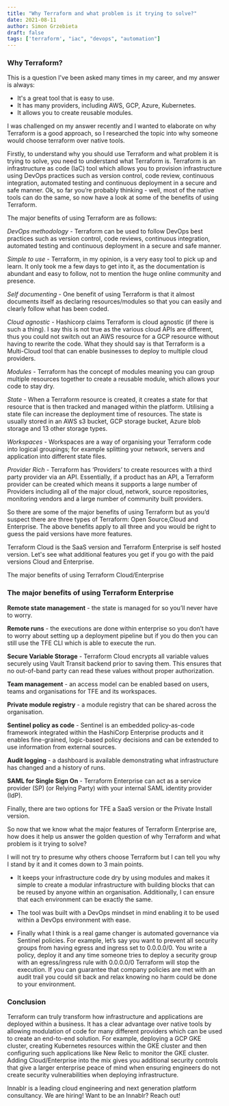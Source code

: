 ```yaml
---
title: "Why Terraform and what problem is it trying to solve?"
date: 2021-08-11
author: Simon Grzebieta
draft: false
tags: ['terraform', "iac", "devops", "automation"]
---
```

### Why Terraform?

This is a question I've been asked many times in my career, and my answer is always: 
- It's a great tool that is easy to use. 
- It has many providers, including AWS, GCP, Azure, Kubernetes. 
- It allows you to create reusable modules. 

I was challenged on my answer recently and I wanted to elaborate on why Terraform is a good approach, so I researched the topic into why someone would choose terraform over native tools.

Firstly, to understand why you should use Terraform and what problem it is trying to solve, you need to understand what Terraform is. Terraform is an infrastructure as code (IaC) tool which allows you to provision infrastructure using DevOps practices such as version control, code review, continuous integration, automated testing and continuous deployment in a secure and safe manner. Ok, so far you’re probably thinking - well, most of the native tools can do the same, so now have a look at some of the benefits of using Terraform.

The major benefits of using Terraform are as follows:

*DevOps methodology* - Terraform can be used to follow DevOps best practices such as version control, code reviews, continuous integration, automated testing and continuous deployment in a secure and safe manner.

*Simple to use* - Terraform, in my opinion, is a very easy tool to pick up and learn. It only took me a few days to get into it, as the documentation is abundant and easy to follow, not to mention the huge online community and presence.

*Self documenting* - One benefit of using Terraform is that it almost documents itself as declaring resources/modules so that you can easily and clearly follow what has been coded.

*Cloud agnostic* - Hashicorp claims Terraform is cloud agnostic (if there is such a thing). I say this is not true as the various cloud APIs are different, thus you could not switch out an AWS resource for a GCP resource without having to rewrite the code. What they should say is that Terraform is a Multi-Cloud tool that can enable businesses to deploy to multiple cloud providers.

*Modules* - Terraform has the concept of modules meaning you can group multiple resources together to create a reusable module, which allows your code to stay dry.

*State* - When a Terraform resource is created, it creates a state for that resource that is then tracked and managed within the platform. Utilising a state file can increase the deployment time of resources. The state is usually stored in an AWS s3 bucket, GCP storage bucket, Azure blob storage and 13 other storage types.

*Workspaces* - Workspaces are a way of organising your Terraform code into logical groupings; for example splitting your network, servers and application into different state files.

*Provider Rich* - Terraform has ‘Providers’ to create resources with a third party provider via an API. Essentially, if a product has an API, a Terraform provider can be created which means it supports a large number of Providers including all of the major cloud, network, source repositories, monitoring vendors and a large number of community built providers.

So there are some of the major benefits of using Terraform but as you’d suspect there are three types of Terraform: Open Source,Cloud and Enterprise. The above benefits apply to all three and you would be right to guess the paid versions have more features. 

Terraform Cloud is the SaaS version and Terraform Enterprise is self hosted version. Let's see what additional features you get if you go with the paid versions Cloud and Enterprise.

The major benefits of using Terraform Cloud/Enterprise

### The major benefits of using Terraform Enterprise 

**Remote state management** - the state is managed for so you’ll never have to worry. 

**Remote runs** - the executions are done within enterprise so you don’t have to worry about setting up a deployment pipeline but if you do then you can still use the TFE CLI which is able to execute the run.

**Secure Variable Storage** - Terraform Cloud encrypts all variable values securely using Vault Transit backend prior to saving them. This ensures that no out-of-band party can read these values without proper authorization.

**Team management** - an access model can be enabled based on users, teams and organisations for TFE and its workspaces.

**Private module registry** - a module registry that can be shared across the organisation.

**Sentinel policy as code** - Sentinel is an embedded policy-as-code framework integrated within the HashiCorp Enterprise products and it enables fine-grained, logic-based policy decisions and can be extended to use information from external sources.
    
**Audit logging** - a dashboard is available demonstrating what infrastructure has changed and a history of runs.

**SAML for Single Sign On** - Terraform Enterprise can act as a service provider (SP) (or Relying Party) with your internal SAML identity provider (IdP).

Finally, there are two options for TFE a SaaS version or the Private Install version.

So now that we know what the major features of Terraform Enterprise are, how does it help us answer the golden question of why Terraform and what problem is it trying to solve?

I will not try to presume why others choose Terraform but I can tell you why I stand by it and it comes down to 3 main points.

- It keeps your infrastructure code dry by using modules and makes it simple to create a modular infrastructure with building blocks that can be reused by anyone within an organisation. Additionally, I can ensure that each environment can be exactly the same.

- The tool was built with a DevOps mindset in mind enabling it to be used within a DevOps environment with ease. 

- Finally what I think is a real game changer is automated governance via Sentinel policies. For example, let’s say you want to prevent all security groups from having egress and ingress set to 0.0.0.0/0. You write a policy, deploy it and any time someone tries to deploy a security group with an egress/ingress rule with 0.0.0.0/0 Terraform will stop the execution. If you can guarantee that company policies are met with an audit trail you could sit back and relax knowing no harm could be done to your environment.

### Conclusion

Terraform can truly transform how infrastructure and applications are deployed within a business. It has a clear advantage over native tools by allowing modulation of code for many different providers which can be used to create an end-to-end solution. For example, deploying a GCP GKE cluster, creating Kubernetes resources within the GKE cluster and then configuring such applications like New Relic to monitor the GKE cluster. Adding Cloud/Enterprise into the mix gives you additional security controls that give a larger enterprise peace of mind when ensuring engineers do not create security vulnerabilities when deploying infrastructure.
	
Innablr is a leading cloud engineering and next generation platform consultancy. We are hiring! Want to be an Innablr? Reach out!
